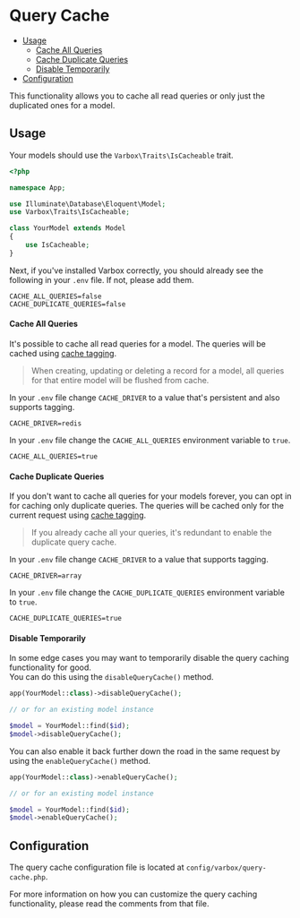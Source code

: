 <h1>Query Cache</h1>

- [Usage](#usage)
    - [Cache All Queries](#cache-all-queries)
    - [Cache Duplicate Queries](#cache-duplicate-queries)
    - [Disable Temporarily](#disable-temporarily)
- [Configuration](#cofiguration)

<p id="first-p">
This functionality allows you to cache all read queries or only just the duplicated ones for a model.
</p>    
   
<a name="usage"></a>
## Usage

Your models should use the `Varbox\Traits\IsCacheable` trait.   

```php
<?php

namespace App;

use Illuminate\Database\Eloquent\Model;
use Varbox\Traits\IsCacheable;

class YourModel extends Model
{
    use IsCacheable;
}
```

Next, if you've installed Varbox correctly, you should already see the following in your `.env` file. 
If not, please add them.

```
CACHE_ALL_QUERIES=false
CACHE_DUPLICATE_QUERIES=false
```

<a name="cache-all-queries"></a>
#### Cache All Queries

It's possible to cache all read queries for a model. The queries will be cached using <a href="https://laravel.com/docs/7.x/cache#cache-tags" target="_blank">cache tagging</a>.

> When creating, updating or deleting a record for a model, all queries for that entire model will be flushed from cache.

In your `.env` file change `CACHE_DRIVER` to a value that's persistent and also supports tagging.   

```
CACHE_DRIVER=redis
``` 

In your `.env` file change the `CACHE_ALL_QUERIES` environment variable to `true`.

```
CACHE_ALL_QUERIES=true
```

<a name="cache-duplicate-queries"></a>
#### Cache Duplicate Queries

If you don't want to cache all queries for your models forever, you can opt in for caching only duplicate queries. The queries will be cached only for the current request using <a href="https://laravel.com/docs/7.x/cache#cache-tags" target="_blank">cache tagging</a>.

> If you already cache all your queries, it's redundant to enable the duplicate query cache.

In your `.env` file change `CACHE_DRIVER` to a value that supports tagging.   

```
CACHE_DRIVER=array
```

In your `.env` file change the `CACHE_DUPLICATE_QUERIES` environment variable to `true`.

```
CACHE_DUPLICATE_QUERIES=true
```

<a name="disable-temporarily"></a>
#### Disable Temporarily

In some edge cases you may want to temporarily disable the query caching functionality for good.   
You can do this using the `disableQueryCache()` method.

```php
app(YourModel::class)->disableQueryCache();

// or for an existing model instance

$model = YourModel::find($id);
$model->disableQueryCache();
```

You can also enable it back further down the road in the same request by using the `enableQueryCache()` method.

```php
app(YourModel::class)->enableQueryCache();

// or for an existing model instance

$model = YourModel::find($id);
$model->enableQueryCache();
```

<a name="configuration"></a>
## Configuration

The query cache configuration file is located at `config/varbox/query-cache.php`.

For more information on how you can customize the query caching functionality, please read the comments from that file.
